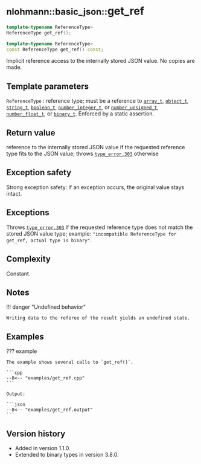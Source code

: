 # <small>nlohmann::basic_json::</small>get_ref

```cpp
template<typename ReferenceType>
ReferenceType get_ref();

template<typename ReferenceType>
const ReferenceType get_ref() const;
```

Implicit reference access to the internally stored JSON value. No copies are made.

## Template parameters

`ReferenceType`
:   reference type; must be a reference to [`array_t`](array_t.md), [`object_t`](object_t.md),
    [`string_t`](string_t.md), [`boolean_t`](boolean_t.md), [`number_integer_t`](number_integer_t.md), or
    [`number_unsigned_t`](number_unsigned_t.md), [`number_float_t`](number_float_t.md), or [`binary_t`](binary_t.md).
    Enforced by a static assertion.

## Return value

reference to the internally stored JSON value if the requested reference type fits to the JSON value; throws
[`type_error.303`](../../home/exceptions.md#jsonexceptiontype_error303) otherwise

## Exception safety

Strong exception safety: if an exception occurs, the original value stays intact.

## Exceptions

Throws [`type_error.303`](../../home/exceptions.md#jsonexceptiontype_error303) if the requested reference type does not
match the stored JSON value type; example: `"incompatible ReferenceType for get_ref, actual type is binary"`.

## Complexity

Constant.

## Notes

!!! danger "Undefined behavior"

    Writing data to the referee of the result yields an undefined state.

## Examples

??? example

    The example shows several calls to `get_ref()`.

    ```cpp
    --8<-- "examples/get_ref.cpp"
    ```

    Output:

    ```json
    --8<-- "examples/get_ref.output"
    ```

## Version history

- Added in version 1.1.0.
- Extended to binary types in version 3.8.0.
